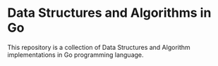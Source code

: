 # Data Structures and Algorithms in Go

This repository is a collection of Data Structures and Algorithm implementations in Go programming language.
